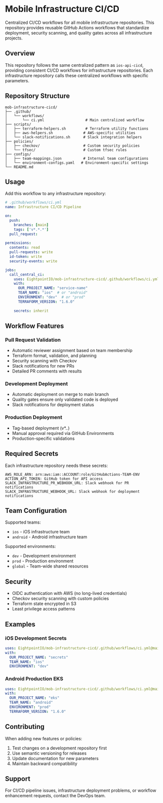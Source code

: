 # Mobile Infrastructure CI/CD

Centralized CI/CD workflows for all mobile infrastructure repositories. This repository provides reusable GitHub Actions workflows that standardize deployment, security scanning, and quality gates across all infrastructure projects.

## Overview

This repository follows the same centralized pattern as `ios-api-cicd`, providing consistent CI/CD workflows for infrastructure repositories. Each infrastructure repository calls these centralized workflows with specific parameters.

## Repository Structure

```
mob-infrastructure-cicd/
├── .github/
│   └── workflows/
│       └── ci.yml                   # Main centralized workflow
├── scripts/
│   ├── terraform-helpers.sh         # Terraform utility functions
│   ├── aws-helpers.sh              # AWS-specific utilities
│   └── slack-notifications.sh      # Slack integration helpers
├── policies/
│   ├── checkov/                    # Custom security policies
│   └── tfsec/                      # Custom tfsec rules
├── configs/
│   ├── team-mappings.json          # Internal team configurations
│   └── environment-configs.yaml   # Environment-specific settings
└── README.md
```

## Usage

Add this workflow to any infrastructure repository:

```yaml
# .github/workflows/ci.yml
name: Infrastructure CI/CD Pipeline

on:
  push:
    branches: [main]
    tags: ['v*.*.*']
  pull_request:
    
permissions:
  contents: read
  pull-requests: write
  id-token: write
  security-events: write

jobs:
  call_central_ci:
    uses: EightpointIO/mob-infrastructure-cicd/.github/workflows/ci.yml@main
    with:
      OUR_PROJECT_NAME: "service-name"
      TEAM_NAME: "ios"  # or "android"
      ENVIRONMENT: "dev"  # or "prod"
      TERRAFORM_VERSION: "1.6.0"
      
    secrets: inherit
```

## Workflow Features

### Pull Request Validation
- Automatic reviewer assignment based on team membership
- Terraform format, validation, and planning
- Security scanning with Checkov
- Slack notifications for new PRs
- Detailed PR comments with results

### Development Deployment
- Automatic deployment on merge to main branch
- Quality gates ensure only validated code is deployed
- Slack notifications for deployment status

### Production Deployment
- Tag-based deployment (v*.*.*)
- Manual approval required via GitHub Environments
- Production-specific validations

## Required Secrets

Each infrastructure repository needs these secrets:

```
AWS_ROLE_ARN: arn:aws:iam::ACCOUNT:role/GitHubActions-TEAM-ENV
ACTION_API_TOKEN: GitHub token for API access
SLACK_INFRASTRUCTURE_PR_WEBHOOK_URL: Slack webhook for PR notifications
SLACK_INFRASTRUCTURE_WEBHOOK_URL: Slack webhook for deployment notifications
```

## Team Configuration

Supported teams:
- `ios` - iOS infrastructure team
- `android` - Android infrastructure team

Supported environments:
- `dev` - Development environment
- `prod` - Production environment
- `global` - Team-wide shared resources

## Security

- OIDC authentication with AWS (no long-lived credentials)
- Checkov security scanning with custom policies
- Terraform state encrypted in S3
- Least privilege access patterns

## Examples

### iOS Development Secrets
```yaml
uses: EightpointIO/mob-infrastructure-cicd/.github/workflows/ci.yml@main
with:
  OUR_PROJECT_NAME: "secrets"
  TEAM_NAME: "ios"
  ENVIRONMENT: "dev"
```

### Android Production EKS
```yaml
uses: EightpointIO/mob-infrastructure-cicd/.github/workflows/ci.yml@main
with:
  OUR_PROJECT_NAME: "eks"
  TEAM_NAME: "android"
  ENVIRONMENT: "prod"
  TERRAFORM_VERSION: "1.6.0"
```

## Contributing

When adding new features or policies:
1. Test changes on a development repository first
2. Use semantic versioning for releases
3. Update documentation for new parameters
4. Maintain backward compatibility

## Support

For CI/CD pipeline issues, infrastructure deployment problems, or workflow enhancement requests, contact the DevOps team.
